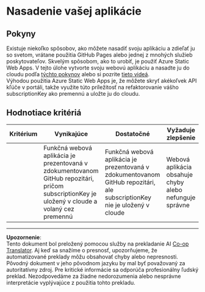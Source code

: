 <!--
CO_OP_TRANSLATOR_METADATA:
{
  "original_hash": "0ccdc1faa676a485c4c6ecbddb9f9067",
  "translation_date": "2025-08-28T09:50:47+00:00",
  "source_file": "3-transport/lessons/3-visualize-location-data/assignment.md",
  "language_code": "sk"
}
-->
# Nasadenie vašej aplikácie

## Pokyny

Existuje niekoľko spôsobov, ako môžete nasadiť svoju aplikáciu a zdieľať ju so svetom, vrátane použitia GitHub Pages alebo jednej z mnohých služieb poskytovateľov. Skvelým spôsobom, ako to urobiť, je použiť Azure Static Web Apps. V tejto úlohe vytvorte svoju webovú aplikáciu a nasadte ju do cloudu podľa [týchto pokynov](https://github.com/Azure/static-web-apps-cli) alebo si pozrite [tieto videá](https://www.youtube.com/watch?v=ADVGIXciYn8&list=PLlrxD0HtieHgMPeBaDQFx9yNuFxx6S1VG&index=3).  
Výhodou použitia Azure Static Web Apps je, že môžete skryť akékoľvek API kľúče v portáli, takže využite túto príležitosť na refaktorovanie vášho subscriptionKey ako premennú a uložte ju do cloudu.

## Hodnotiace kritériá

| Kritérium | Vynikajúce                                                                                                                             | Dostatočné                                                                                                         | Vyžaduje zlepšenie                                 |
| --------- | --------------------------------------------------------------------------------------------------------------------------------------- | ------------------------------------------------------------------------------------------------------------------ | ------------------------------------------------- |
|           | Funkčná webová aplikácia je prezentovaná v zdokumentovanom GitHub repozitári, pričom subscriptionKey je uložený v cloude a volaný cez premennú | Funkčná webová aplikácia je prezentovaná v zdokumentovanom GitHub repozitári, ale subscriptionKey nie je uložený v cloude | Webová aplikácia obsahuje chyby alebo nefunguje správne |

---

**Upozornenie**:  
Tento dokument bol preložený pomocou služby na prekladanie AI [Co-op Translator](https://github.com/Azure/co-op-translator). Aj keď sa snažíme o presnosť, upozorňujeme, že automatizované preklady môžu obsahovať chyby alebo nepresnosti. Pôvodný dokument v jeho pôvodnom jazyku by mal byť považovaný za autoritatívny zdroj. Pre kritické informácie sa odporúča profesionálny ľudský preklad. Nezodpovedáme za žiadne nedorozumenia alebo nesprávne interpretácie vyplývajúce z použitia tohto prekladu.